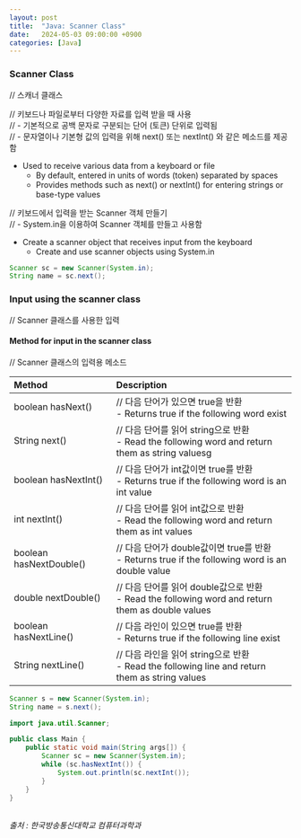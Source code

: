 ```yaml
---
layout: post
title:  "Java: Scanner Class"
date:   2024-05-03 09:00:00 +0900
categories: [Java]
---
```


### Scanner Class   
// 스캐너 클래스   
   
// 키보드나 파일로부터 다양한 자료를 입력 받을 때 사용   
// - 기본적으로 공백 문자로 구분되는 단어 (토큰) 단위로 입력됨   
// - 문자열이나 기본형 값의 입력을 위해 next() 또는 nextInt() 와 같은 메소드를 제공함   
- Used to receive various data from a keyboard or file   
  - By default, entered in units of words (token) separated by spaces   
  - Provides methods such as next() or nextInt() for entering strings or base-type values   
   
// 키보드에서 입력을 받는 Scanner 객체 만들기   
// - System.in을 이용하여 Scanner 객체를 만들고 사용함   
- Create a scanner object that receives input from the keyboard   
  - Create and use scanner objects using System.in   
   
```java
Scanner sc = new Scanner(System.in);
String name = sc.next();
```
   
### Input using the scanner class   
// Scanner 클래스를 사용한 입력   
   
#### Method for input in the scanner class   
// Scanner 클래스의 입력용 메소드   
   
|Method|Description|
|:---|:---|
|boolean hasNext()|// 다음 단어가 있으면 true을 반환<br />- Returns true if the following word exist|
|String next()|// 다음 단어를 읽어 string으로 반환<br />- Read the following word and return them as string valuesg|
|boolean hasNextInt()|// 다음 단어가 int값이면 true를 반환<br />- Returns true if the following word is an int value|
|int nextInt()|// 다음 단어를 읽어 int값으로 반환<br />- Read the following word and return them as int values|
|boolean hasNextDouble()|// 다음 단어가 double값이면 true를 반환<br />- Returns true if the following word is an double value|
|double nextDouble()|// 다음 단어를 읽어 double값으로 반환<br />- Read the following word and return them as double values|
|boolean hasNextLine()|// 다음 라인이 있으면 true를 반환<br />- Returns true if the following line exist|
|String nextLine()|// 다음 라인을 읽어 string으로 반환<br />- Read the following line and return them as string values|
   
```java
Scanner s = new Scanner(System.in);
String name = s.next();
```
   
```java
import java.util.Scanner;

public class Main {
    public static void main(String args[]) {
        Scanner sc = new Scanner(System.in);
        while (sc.hasNextInt()) {
            System.out.println(sc.nextInt());
        }
    }
}
```
   
<br />
<cite>출처 : 한국방송통신대학교 컴퓨터과학과</cite>
